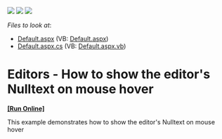 <!-- default badges list -->
![](https://img.shields.io/endpoint?url=https://codecentral.devexpress.com/api/v1/VersionRange/128531201/13.1.6%2B)
[![](https://img.shields.io/badge/Open_in_DevExpress_Support_Center-FF7200?style=flat-square&logo=DevExpress&logoColor=white)](https://supportcenter.devexpress.com/ticket/details/E4847)
[![](https://img.shields.io/badge/📖_How_to_use_DevExpress_Examples-e9f6fc?style=flat-square)](https://docs.devexpress.com/GeneralInformation/403183)
<!-- default badges end -->
<!-- default file list -->
*Files to look at*:

* [Default.aspx](./CS/WebSite/Default.aspx) (VB: [Default.aspx](./VB/WebSite/Default.aspx))
* [Default.aspx.cs](./CS/WebSite/Default.aspx.cs) (VB: [Default.aspx.vb](./VB/WebSite/Default.aspx.vb))
<!-- default file list end -->
# Editors - How to show the editor's Nulltext on mouse hover
<!-- run online -->
**[[Run Online]](https://codecentral.devexpress.com/e4847/)**
<!-- run online end -->


<p>This example demonstrates how to show the editor's Nulltext on mouse hover</p>

<br/>


